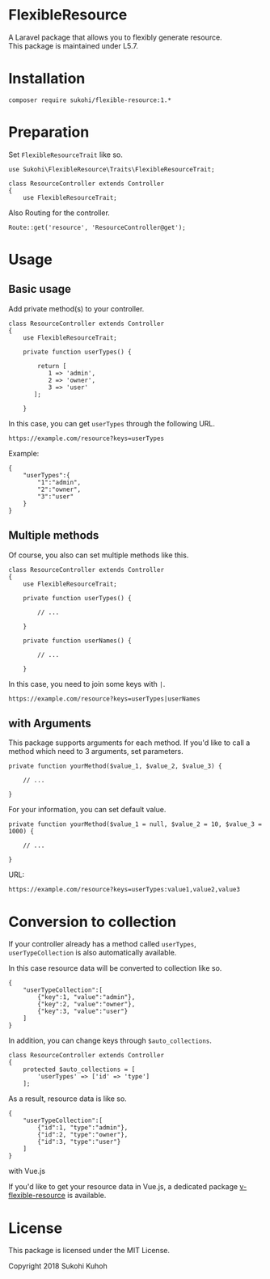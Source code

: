 # FlexibleResource
A Laravel package that allows you to flexibly generate resource.  
This package is maintained under L5.7.

# Installation

    composer require sukohi/flexible-resource:1.*

# Preparation

Set `FlexibleResourceTrait` like so.

    use Sukohi\FlexibleResource\Traits\FlexibleResourceTrait;
    
    class ResourceController extends Controller
    {
        use FlexibleResourceTrait;

Also Routing for the controller.

    Route::get('resource', 'ResourceController@get');

# Usage

## Basic usage

Add private method(s) to your controller.

    class ResourceController extends Controller
    {
        use FlexibleResourceTrait;
    
        private function userTypes() {
    
            return [
               1 => 'admin',
               2 => 'owner',
               3 => 'user'
           ];
    
        }

In this case, you can get `userTypes` through the following URL.

    https://example.com/resource?keys=userTypes

Example:

    {
        "userTypes":{
            "1":"admin",
            "2":"owner",
            "3":"user"
        }
    }

## Multiple methods

Of course, you also can set multiple methods like this.

    class ResourceController extends Controller
    {
        use FlexibleResourceTrait;
    
        private function userTypes() {
    
            // ...
    
        }
        
        private function userNames() {
    
            // ...
    
        }
        
In this case, you need to join some keys with `|`.

    https://example.com/resource?keys=userTypes|userNames

## with Arguments

This package supports arguments for each method.
If you'd like to call a method which need to 3 arguments, set parameters.

    private function yourMethod($value_1, $value_2, $value_3) {

        // ...

    }

For your information, you can set default value.

    private function yourMethod($value_1 = null, $value_2 = 10, $value_3 = 1000) {

        // ...

    }

URL:

    https://example.com/resource?keys=userTypes:value1,value2,value3

# Conversion to collection

If your controller already has a method called `userTypes`, `userTypeCollection` is also automatically available.

In this case resource data will be converted to collection like so.
    
    {
        "userTypeCollection":[
            {"key":1, "value":"admin"},
            {"key":2, "value":"owner"},
            {"key":3, "value":"user"}
        ]
    }
        
In addition, you can change keys through `$auto_collections`.

    class ResourceController extends Controller
    {
        protected $auto_collections = [
            'userTypes' => ['id' => 'type']
        ];

As a result, resource data is like so.

    {
        "userTypeCollection":[
            {"id":1, "type":"admin"},
            {"id":2, "type":"owner"},
            {"id":3, "type":"user"}
        ]
    }

with Vue.js

If you'd like to get your resource data in Vue.js, a dedicated package [v-flexible-resource]() is available.

# License

This package is licensed under the MIT License.

Copyright 2018 Sukohi Kuhoh